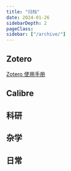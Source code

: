 ```yaml
---
title: "归档"
date: 2024-01-26
sidebarDepth: 2
pageClass:
sidebar: ["/archive/"]
---
```


## Zotero

[Zotero 使用手册](../zotero/)

## Calibre

## 科研

## 杂学

## 日常
